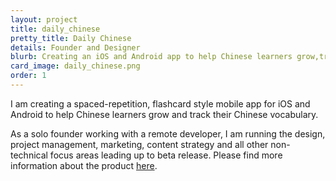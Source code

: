 ```yaml
---
layout: project
title: daily_chinese
pretty_title: Daily Chinese
details: Founder and Designer
blurb: Creating an iOS and Android app to help Chinese learners grow,track, and master their Chinese vocabulary.
card_image: daily_chinese.png
order: 1
---
```



<p>I am creating a spaced-repetition, flashcard style mobile app for iOS and Android to help Chinese learners grow and track their  Chinese vocabulary.</p>

<p>As a solo founder working with a remote developer, I am running the design, project management, marketing, content strategy and all other non-technical focus areas leading up to beta release. Please find more information about the product <a href="https://www.dailychinese.app" target="_blank">here</a>.</p>

